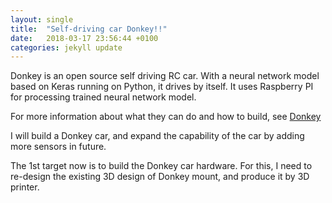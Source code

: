```yaml
---
layout: single
title:  "Self-driving car Donkey!!"
date:   2018-03-17 23:56:44 +0100
categories: jekyll update
---
```

Donkey is an open source self driving RC car.
With a neural network model based on Keras running on Python, it drives by itself.
It uses Raspberry PI for processing trained neural network model.

For more information about what they can do and how to build, see [Donkey]

I will build a Donkey car, and expand the capability of the car by adding
more sensors in future.

The 1st target now is to build the Donkey car hardware. For this, I need to
re-design the existing 3D design of Donkey mount, and produce it by 3D printer.

[Donkey]: http://www.donkeycar.com/
